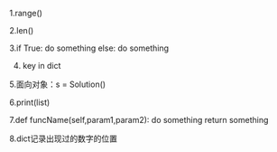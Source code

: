 1.range()

2.len()

3.if True:
    do something
  else:
    do something

4. key in dict

5.面向对象：s = Solution()

6.print(list)

7.def funcName(self,param1,param2):
    do something
    return something

8.dict记录出现过的数字的位置